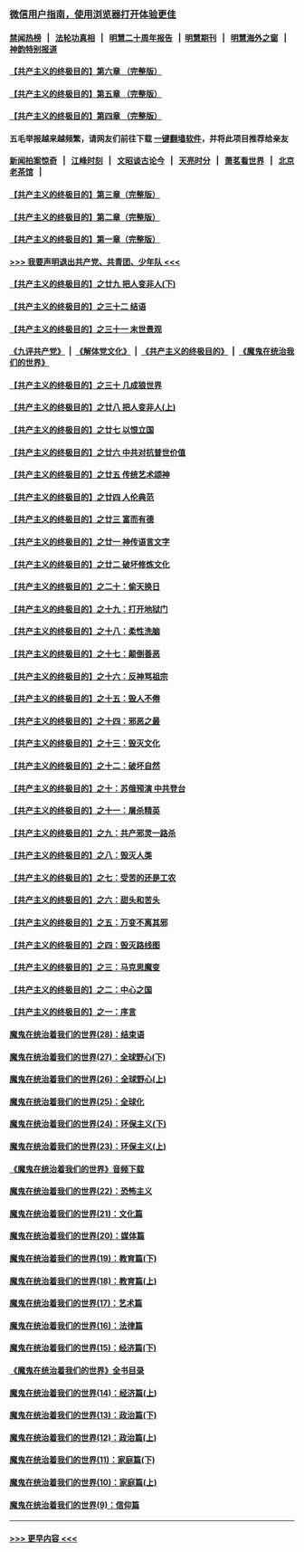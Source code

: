 ### [微信用户指南，使用浏览器打开体验更佳](https://github.com/gfw-breaker/banned-news1/blob/master/indexes/wechat-guide.md?t=0)
#### [禁闻热榜](热点新闻.md?t=0)  &nbsp;&nbsp;|&nbsp;&nbsp; [法轮功真相](https://github.com/gfw-breaker/truth/blob/master/README.md?t=0) &nbsp;&nbsp;|&nbsp;&nbsp; [明慧二十周年报告](https://github.com/gfw-breaker/mh-reports/blob/master/README.md?t=0) &nbsp;&nbsp;|&nbsp;&nbsp;[明慧期刊](https://github.com/gfw-breaker/mh-qikan) &nbsp;&nbsp;|&nbsp;&nbsp; [明慧海外之窗](https://github.com/gfw-breaker/mh-news/blob/master/README.md?t=0) &nbsp;&nbsp;|&nbsp;&nbsp; [神韵特别报道](https://github.com/gfw-breaker/mh-news/blob/master/shenyun.md?t=0)
#### [【共产主义的终极目的】第六章 （完整版）](../pages/nsc422/n11428913.md?t=02121644) 
#### [【共产主义的终极目的】第五章 （完整版）](../pages/nsc422/n11428912.md?t=02121644) 
#### [【共产主义的终极目的】第四章 （完整版）](../pages/nsc422/n11428907.md?t=02121644) 
#### 五毛举报越来越频繁，请网友们前往下载 [一键翻墙软件](https://github.com/gfw-breaker/ssr-accounts)，并将此项目推荐给亲友
#### [新闻拍案惊奇](https://github.com/gfw-breaker/banned-news1/blob/master/pages/link4.md) &nbsp;&nbsp;|&nbsp;&nbsp; [江峰时刻](https://github.com/gfw-breaker/banned-news1/blob/master/pages/link4.md) &nbsp;&nbsp;|&nbsp;&nbsp; [文昭谈古论今](https://github.com/gfw-breaker/banned-news1/blob/master/pages/link4.md) &nbsp;&nbsp;|&nbsp;&nbsp; [天亮时分](https://github.com/gfw-breaker/banned-news1/blob/master/pages/link4.md) &nbsp;&nbsp;|&nbsp;&nbsp; [萧茗看世界](https://github.com/gfw-breaker/banned-news1/blob/master/pages/link4.md) &nbsp;&nbsp;|&nbsp;&nbsp; [北京老茶馆](https://github.com/gfw-breaker/banned-news1/blob/master/pages/link4.md) &nbsp;&nbsp;|&nbsp;&nbsp; 
#### [【共产主义的终极目的】第三章（完整版）](../pages/nsc422/n11428848.md?t=02121644) 
#### [【共产主义的终极目的】第二章（完整版）](../pages/nsc422/n11428831.md?t=02121644) 
#### [【共产主义的终极目的】第一章（完整版）](../pages/nsc422/n11417651.md?t=02121644) 
#### [>>> 我要声明退出共产党、共青团、少年队 <<<](https://github.com/begood0513/goodnews/blob/master/quit/letter.md) 
#### [【共产主义的终极目的】之廿九 把人变非人(下)](../pages/nsc422/n11344140.md?t=02121644) 
#### [【共产主义的终极目的】之三十二 结语](../pages/nsc422/n11360535.md?t=02121644) 
#### [【共产主义的终极目的】之三十一 末世景观](../pages/nsc422/n11351129.md?t=02121644) 
#### [《九评共产党》](https://github.com/begood0513/9ping.md/blob/master/README.md) &nbsp;|&nbsp; [《解体党文化》](../../../../jtdwh.md/blob/master/README.md)  &nbsp;|&nbsp; [《共产主义的终极目的》](../../../../gczydzjmd.md/blob/master/README.md) &nbsp;|&nbsp; [《魔鬼在统治我们的世界》](../../../../mgztzwmdsj.md/blob/master/README.md) 
#### [【共产主义的终极目的】之三十 几成狼世界](../pages/nsc422/n11348280.md?t=02121644) 
#### [【共产主义的终极目的】之廿八 把人变非人(上)](../pages/nsc422/n11340492.md?t=02121644) 
#### [【共产主义的终极目的】之廿七 以恨立国](../pages/nsc422/n11336944.md?t=02121644) 
#### [【共产主义的终极目的】之廿六 中共对抗普世价值](../pages/nsc422/n11324785.md?t=02121644) 
#### [【共产主义的终极目的】之廿五 传统艺术颂神](../pages/nsc422/n11296396.md?t=02121644) 
#### [【共产主义的终极目的】之廿四 人伦典范](../pages/nsc422/n11296397.md?t=02121644) 
#### [【共产主义的终极目的】之廿三 富而有德](../pages/nsc422/n11283598.md?t=02121644) 
#### [【共产主义的终极目的】之廿一 神传语言文字](../pages/nsc422/n11263265.md?t=02121644) 
#### [【共产主义的终极目的】之廿二 破坏修炼文化](../pages/nsc422/n11245728.md?t=02121644) 
#### [【共产主义的终极目的】之二十：偷天换日](../pages/nsc422/n11238846.md?t=02121644) 
#### [【共产主义的终极目的】之十九：打开地狱门](../pages/nsc422/n11206376.md?t=02121644) 
#### [【共产主义的终极目的】之十八：柔性洗脑](../pages/nsc422/n11199994.md?t=02121644) 
#### [【共产主义的终极目的】之十七：颠倒善恶](../pages/nsc422/n11179782.md?t=02121644) 
#### [【共产主义的终极目的】之十六：反神骂祖宗](../pages/nsc422/n11166798.md?t=02121644) 
#### [【共产主义的终极目的】之十五：毁人不倦](../pages/nsc422/n11166792.md?t=02121644) 
#### [【共产主义的终极目的】之十四：邪恶之最](../pages/nsc422/n11150249.md?t=02121644) 
#### [【共产主义的终极目的】之十三：毁灭文化](../pages/nsc422/n11135227.md?t=02121644) 
#### [【共产主义的终极目的】之十二：破坏自然](../pages/nsc422/n11135214.md?t=02121644) 
#### [【共产主义的终极目的】之十：苏俄预演 中共登台](../pages/nsc422/n11118424.md?t=02121644) 
#### [【共产主义的终极目的】之十一：屠杀精英](../pages/nsc422/n11118442.md?t=02121644) 
#### [【共产主义的终极目的】之九：共产邪灵一路杀](../pages/nsc422/n11114139.md?t=02121644) 
#### [【共产主义的终极目的】之八：毁灭人类](../pages/nsc422/n11108503.md?t=02121644) 
#### [【共产主义的终极目的】之七：受苦的还是工农](../pages/nsc422/n11101809.md?t=02121644) 
#### [【共产主义的终极目的】之六：甜头和苦头](../pages/nsc422/n11096971.md?t=02121644) 
#### [【共产主义的终极目的】之五：万变不离其邪](../pages/nsc422/n11091285.md?t=02121644) 
#### [【共产主义的终极目的】之四：毁灭路线图](../pages/nsc422/n11086284.md?t=02121644) 
#### [【共产主义的终极目的】之三：马克思魔变](../pages/nsc422/n11061941.md?t=02121644) 
#### [【共产主义的终极目的】之二：中心之国](../pages/nsc422/n11047728.md?t=02121644) 
#### [【共产主义的终极目的】之一：序言](../pages/nsc422/n11086077.md?t=02121644) 
#### [魔鬼在统治着我们的世界(28)：结束语](../pages/nsc422/n10936246.md?t=02121644) 
#### [魔鬼在统治着我们的世界(27)：全球野心(下)](../pages/nsc422/n10928319.md?t=02121644) 
#### [魔鬼在统治着我们的世界(26)：全球野心(上)](../pages/nsc422/n10900318.md?t=02121644) 
#### [魔鬼在统治着我们的世界(25)：全球化](../pages/nsc422/n10788205.md?t=02121644) 
#### [魔鬼在统治着我们的世界(24)：环保主义(下)](../pages/nsc422/n10695307.md?t=02121644) 
#### [魔鬼在统治着我们的世界(23)：环保主义(上)](../pages/nsc422/n10688613.md?t=02121644) 
#### [《魔鬼在统治着我们的世界》音频下载](../pages/nsc422/n10635553.md?t=02121644) 
#### [魔鬼在统治着我们的世界(22)：恐怖主义](../pages/nsc422/n10614727.md?t=02121644) 
#### [魔鬼在统治着我们的世界(21)：文化篇](../pages/nsc422/n10597706.md?t=02121644) 
#### [魔鬼在统治着我们的世界(20)：媒体篇](../pages/nsc422/n10586579.md?t=02121644) 
#### [魔鬼在统治着我们的世界(19)：教育篇(下)](../pages/nsc422/n10564808.md?t=02121644) 
#### [魔鬼在统治着我们的世界(18)：教育篇(上)](../pages/nsc422/n10526970.md?t=02121644) 
#### [魔鬼在统治着我们的世界(17)：艺术篇](../pages/nsc422/n10499093.md?t=02121644) 
#### [魔鬼在统治着我们的世界(16)：法律篇](../pages/nsc422/n10485969.md?t=02121644) 
#### [魔鬼在统治着我们的世界(15)：经济篇(下)](../pages/nsc422/n10469975.md?t=02121644) 
#### [《魔鬼在统治着我们的世界》全书目录](../pages/nsc422/n10464261.md?t=02121644) 
#### [魔鬼在统治着我们的世界(14)：经济篇(上)](../pages/nsc422/n10457370.md?t=02121644) 
#### [魔鬼在统治着我们的世界(13)：政治篇(下)](../pages/nsc422/n10448270.md?t=02121644) 
#### [魔鬼在统治着我们的世界(12)：政治篇(上)](../pages/nsc422/n10444576.md?t=02121644) 
#### [魔鬼在统治着我们的世界(11)：家庭篇(下)](../pages/nsc422/n10440961.md?t=02121644) 
#### [魔鬼在统治着我们的世界(10)：家庭篇(上)](../pages/nsc422/n10435448.md?t=02121644) 
#### [魔鬼在统治着我们的世界(9)：信仰篇](../pages/nsc422/n10432159.md?t=02121644) 

----
#### [ >>> 更早内容 <<< ](../indexes/nsc422-earlier.md)
